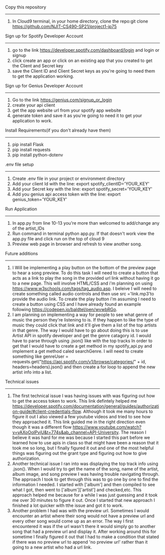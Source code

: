 Copy this repository
_________________________________________________________________________________________________________
1. In Cloud9 terminal, in your home directory, clone the repo:git clone https://github.com/NJIT-CS490-SP21/project1-jp75


Sign up for Spotify Developer Account
_________________________________________________________________________________________________________
1. go to the link https://developer.spotify.com/dashboard/login and login or signup
2. click create an app or click on an existing app that you created to get the Client and Secret key
3. save the Client ID and Client Secret keys as you're going to need them to get the application working.

Sign up for Genius Developer Account
_________________________________________________________________________________________________________
1. Go to the link https://genius.com/signup_or_login
2. create your api client
3. get the app website url from your spotify app website
4. generate token and save it as you're going to need it to get your application to work.


Install Requirements(if you don't already have them)
_________________________________________________________________________________________________________
1. pip install Flask
2. pip install requests
3. pip install python-dotenv


.env file setup
_________________________________________________________________________________________________________
1. Create .env file in your project or environment directory
2. Add your client Id with the line: export spotify_clientID='YOUR_KEY'
3. Add your Secret key with the line: export spotify_secret='YOUR_KEY'
4. Add you genius api access token with the line: export genius_token='YOUR_KEY'


Run Application
_________________________________________________________________________________________________________
1. In app.py from line 10-13 you're more than welcomed to add/change any of the artist_IDs 
2. Run command in terminal python app.py. If that doesn't work view the app.py file and click run on the top of cloud 9
3. Preview web page in browser and refresh to view another song.


Future additions
_________________________________________________________________________________________________________
1. I Will be implementing a play button on the bottom of the preview page to hear a song preview. To do this task I will need to create a button that acts as a link to play the song in the provided url link without having it go to a new page. This will involve HTML/CSS and i'm planning on using https://www.w3schools.com/tags/tag_audio.asp. I beleive I will need to create something called audio controls and then use src ='link.mp3'to provide the audio link. To create the play button i'm assuming I need to create a button using CSS and I have already found an example following https://codepen.io/baldtel/pen/wvwbRGo.
2. I am planning on implementing a way for people to see what genre of music the person they're listening to is. If they happen to like the type of music they could click that link and it'll give them a list of the top artists in that genre. The way I would have to go about doing this is to use Artist API in spotify developer and get the genre catagory id. I would have to parse through using .json() like with the top tracks In order to get that I would have to create a get method in my spotify_api.py and implement a get method caled searchGenre. I will need to create something like genreUser = requests.get("https://api.spotify.com/v1/browse/categories/" + id, headers=headers).json() and then create a for loop to append the new artist info into a list.


Technical issues
________________________________________________________________________________________________________
1. The first technical issue I was having issues with was figuring out how to get the access token to work. This link defintely helped me https://developer.spotify.com/documentation/general/guides/authorization-guide/#client-credentials-flow. Although it took me many hours to figure it out I also viewed a few youtube videos and tried to see how they approached it. This link guided me in the right direction even though it was a different flow https://www.youtube.com/watch?v=yAXoOolPvjU&t=774s&ab_channel=API-University. The reason I believe it was hard for me was because I started this part before we learned how to use apis in class so that might have been a reason that it took me so long, but I finally figured it out and one of the most helpful things was figuring out the grant type and figuring out how to give authorization.
2. Another technical issue I ran into was displaying the top track info using .json(). When I would try to get the name of the song, name of the artist, album image, and song preview I was having trouble navigating through. The approach I took to get through this was to go one by one to find the information I needed. I started with ['album'] and then compiled to see what I got, then went to ['album']['artist'] and checked,etc. This approach helped me because for a while I was just guessing and it took me over 30 minutes to figure it out. Once I started that new approach I finished a lot quicker with tthe issue and got it to work.
2. Another problem I had was with the preview url. Sometimes I would encounter an artist where their song would not have a preview url and every other song would come up as an error. The way I first encountered it was if the url wasn't there it would simply go to another song that had a preview url and display it. After working around this for sometime I finally figured it out that I had to make a condition that stated if there was no preview url to append 'no preview url' rather than it going to a new artist who had a url link.
